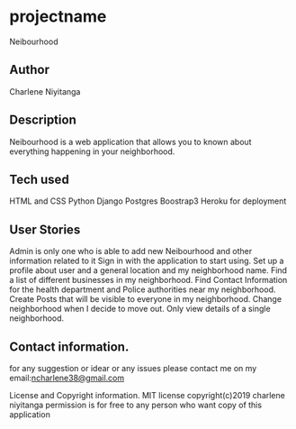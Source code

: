 # projectname
Neibourhood
## Author
Charlene Niyitanga

## Description
Neibourhood  is a web application that allows you to  known about everything happening in your neighborhood.
## Tech used
HTML and CSS
Python
Django
Postgres
Boostrap3
Heroku for deployment 

##  User Stories
Admin is only one who is able to add new Neibourhood and other information related to  it
Sign in with the application to start using.
Set up a profile about user and a general location and my neighborhood name.
Find a list of different businesses in my neighborhood.
Find Contact Information for the health department and Police authorities near my neighborhood.
Create Posts that will be visible to everyone in my neighborhood.
Change  neighborhood when I decide to move out.
Only view details of a single neighborhood.

## Contact information.
for any suggestion or idear or any issues please contact me on my email:ncharlene38@gmail.com 

License and Copyright information. MIT license copyright(c)2019 charlene niyitanga permission is for free to any person who want copy of this application